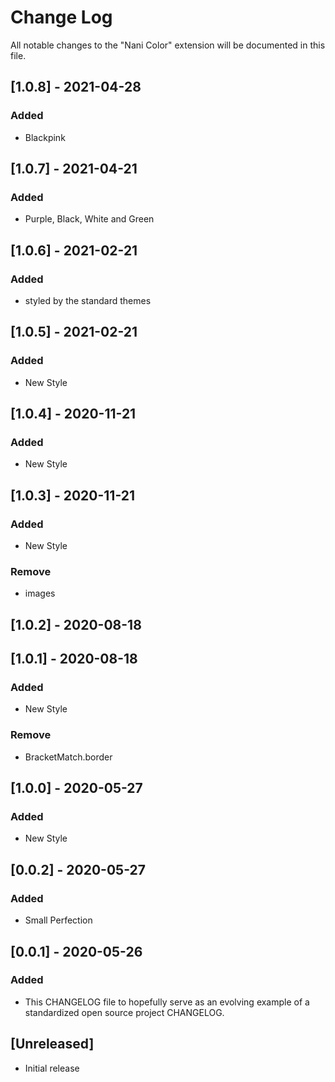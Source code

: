 # Change Log

All notable changes to the "Nani Color" extension will be documented in this file.

## [1.0.8] - 2021-04-28
### Added
- Blackpink

## [1.0.7] - 2021-04-21
### Added
- Purple, Black, White and Green

## [1.0.6] - 2021-02-21
### Added
- styled by the standard themes

## [1.0.5] - 2021-02-21
### Added
- New Style

## [1.0.4] - 2020-11-21
### Added
- New Style

## [1.0.3] - 2020-11-21
### Added
- New Style

### Remove
- images

## [1.0.2] - 2020-08-18

## [1.0.1] - 2020-08-18
### Added
- New Style

### Remove
- BracketMatch.border

## [1.0.0] - 2020-05-27
### Added
- New Style

## [0.0.2] - 2020-05-27
### Added
- Small Perfection

## [0.0.1] - 2020-05-26
### Added
- This CHANGELOG file to hopefully serve as an evolving example of a standardized open source project CHANGELOG.

## [Unreleased]

- Initial release
